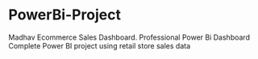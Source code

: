 # PowerBi-Project
Madhav Ecommerce Sales Dashboard.
Professional Power Bi Dashboard
Complete Power BI project using retail store sales data
